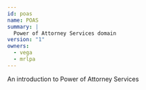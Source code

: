```yaml
---
id: poas
name: POAS
summary: |
  Power of Attorney Services domain
version: "1"
owners:
  - vega
  - mrlpa
---
```


An introduction to Power of Attorney Services

<NodeGraph title="Domain Graph" />
